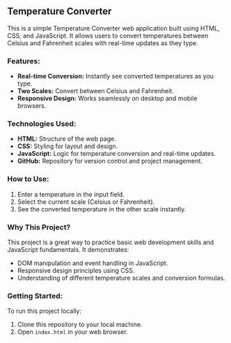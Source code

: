 ## Temperature Converter

This is a simple Temperature Converter web application built using HTML, CSS, and JavaScript. It allows users to convert temperatures between Celsius and Fahrenheit scales with real-time updates as they type.

### Features:
- **Real-time Conversion:** Instantly see converted temperatures as you type.
- **Two Scales:** Convert between Celsius and Fahrenheit.
- **Responsive Design:** Works seamlessly on desktop and mobile browsers.

### Technologies Used:
- **HTML:** Structure of the web page.
- **CSS:** Styling for layout and design.
- **JavaScript:** Logic for temperature conversion and real-time updates.
- **GitHub:** Repository for version control and project management.

### How to Use:
1. Enter a temperature in the input field.
2. Select the current scale (Celsius or Fahrenheit).
3. See the converted temperature in the other scale instantly.

### Why This Project?
This project is a great way to practice basic web development skills and JavaScript fundamentals. It demonstrates:
- DOM manipulation and event handling in JavaScript.
- Responsive design principles using CSS.
- Understanding of different temperature scales and conversion formulas.

### Getting Started:
To run this project locally:
1. Clone this repository to your local machine.
2. Open `index.html` in your web browser.

